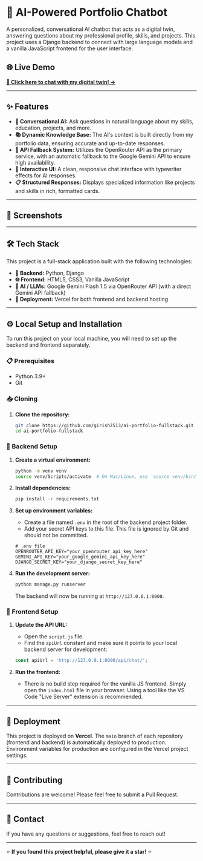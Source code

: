 # 🤖 AI-Powered Portfolio Chatbot

A personalized, conversational AI chatbot that acts as a digital twin, answering questions about my professional profile, skills, and projects. This project uses a Django backend to connect with large language models and a vanilla JavaScript frontend for the user interface.

## 🌐 Live Demo

**[👋 Click here to chat with my digital twin! →](https://girish-saana.vercel.app)**

---

## ✨ Features

* **💬 Conversational AI:** Ask questions in natural language about my skills, education, projects, and more.
* **📚 Dynamic Knowledge Base:** The AI's context is built directly from my portfolio data, ensuring accurate and up-to-date responses.
* **🔄 API Fallback System:** Utilizes the OpenRouter API as the primary service, with an automatic fallback to the Google Gemini API to ensure high availability.
* **🎨 Interactive UI:** A clean, responsive chat interface with typewriter effects for AI responses.
* **📋 Structured Responses:** Displays specialized information like projects and skills in rich, formatted cards.

---

## 📸 Screenshots



---

## 🛠️ Tech Stack

This project is a full-stack application built with the following technologies:

* **🐍 Backend:** Python, Django
* **🌐 Frontend:** HTML5, CSS3, Vanilla JavaScript
* **🧠 AI / LLMs:** Google Gemini Flash 1.5 via OpenRouter API (with a direct Gemini API fallback)
* **🚀 Deployment:** Vercel for both frontend and backend hosting

---

## ⚙️ Local Setup and Installation

To run this project on your local machine, you will need to set up the backend and frontend separately.

### 📋 Prerequisites

* Python 3.9+
* Git

### 📥 Cloning

1. **Clone the repository:**
   ```bash
   git clone https://github.com/girish2513/ai-portfolio-fullstack.git
   cd ai-portfolio-fullstack
   ```

### 🔧 Backend Setup

1. **Create a virtual environment:**
   ```bash
   python -m venv venv
   source venv/Scripts/activate  # On Mac/Linux, use `source venv/bin/activate`
   ```

2. **Install dependencies:**
   ```bash
   pip install -r requirements.txt
   ```

3. **Set up environment variables:**
   * Create a file named `.env` in the root of the backend project folder.
   * Add your secret API keys to this file. This file is ignored by Git and should not be committed.
   ```env
   # .env file
   OPENROUTER_API_KEY="your_openrouter_api_key_here"
   GEMINI_API_KEY="your_google_gemini_api_key_here"
   DJANGO_SECRET_KEY="your_django_secret_key_here"
   ```

4. **Run the development server:**
   ```bash
   python manage.py runserver
   ```
   The backend will now be running at `http://127.0.0.1:8000`.

### 🎨 Frontend Setup

1. **Update the API URL:**
   * Open the `script.js` file.
   * Find the `apiUrl` constant and make sure it points to your local backend server for development:
   ```javascript
   const apiUrl = 'http://127.0.0.1:8000/api/chat/';
   ```

2. **Run the frontend:**
   * There is no build step required for the vanilla JS frontend. Simply open the `index.html` file in your browser. Using a tool like the VS Code "Live Server" extension is recommended.

---

## 🚀 Deployment

This project is deployed on **Vercel**. The `main` branch of each repository (frontend and backend) is automatically deployed to production. Environment variables for production are configured in the Vercel project settings.

---

## 🤝 Contributing

Contributions are welcome! Please feel free to submit a Pull Request.

---

## 📧 Contact

If you have any questions or suggestions, feel free to reach out!

---

⭐ **If you found this project helpful, please give it a star!** ⭐